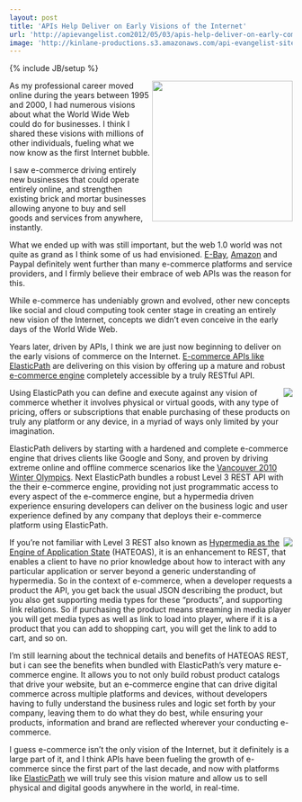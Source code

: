 ```yaml
---
layout: post
title: 'APIs Help Deliver on Early Visions of the Internet'
url: 'http://apievangelist.com2012/05/03/apis-help-deliver-on-early-commerce-visions-of-the-internet/'
image: 'http://kinlane-productions.s3.amazonaws.com/api-evangelist-site/blog/elasticpath-logo.jpg'
---
```

{% include JB/setup %}
<p>
     <img src="http://kinlane-productions.s3.amazonaws.com/internet-commerce.jpg"  width="250" align="right" />
</p>
<p>
     As my professional career moved online during the years between 1995 and 2000, I had numerous visions about what the World Wide Web could do for businesses. I think I shared these visions with millions of other individuals, fueling what we now know as the first Internet bubble.
</p>
<p>
     I saw e-commerce driving entirely new businesses that could operate entirely online, and strengthen existing brick and mortar businesses allowing anyone to buy and sell goods and services from anywhere, instantly.
</p>
<p>
     What we ended up with was still important, but the web 1.0 world was not quite as grand as I think some of us had envisioned. <a title="E-Bay History of APIs" href="/2011/01/26/history-of-apis-ebay/">E-Bay</a>, <a title="Amazon History of APIs" href="/2011/01/28/history-of-apis-amazon-e-commerce/">Amazon</a> and Paypal definitely went further than many e-commerce platforms and service providers, and I firmly believe their embrace of web APIs was the reason for this.
</p>
<p>
     While e-commerce has undeniably grown and evolved, other new concepts like social and cloud computing took center stage in creating an entirely new vision of the Internet, concepts we didn’t even conceive in the early days of the World Wide Web.
</p>
<p>
     Years later, driven by APIs, I think we are just now beginning to deliver on the early visions of commerce on the Internet. <a title="E-commerce APIs like ElasticPath" href="http://www.elasticpath.com/">E-commerce APIs like ElasticPath</a> are delivering on this vision by offering up a mature and robust <a title="e-commerce engine" href="http://www.elasticpath.com/products/features">e-commerce engine</a> completely accessible by a truly RESTful API.
</p>
<p>
     <a href="http://www.elasticpath.com/" target="_blank"><img src="http://kinlane-productions.s3.amazonaws.com/api-evangelist/elasticpath/elasticpath-logo.jpg"  align="right" /></a>
</p>
<p>
     Using ElasticPath you can define and execute against any vision of commerce whether it involves physical or virtual goods, with any type of pricing, offers or subscriptions that enable purchasing of these products on truly any platform or any device, in a myriad of ways only limited by your imagination.
</p>
<p>
     ElasticPath delivers by starting with a hardened and complete e-commerce engine that drives clients like Google and Sony, and proven by driving extreme online and offline commerce scenarios like the <a title="Vancouver Winter Olympics" href="http://www.elasticpath.com/company/news/2007/vancouver-2010-olympics">Vancouver 2010 Winter Olympics</a>. Next ElasticPath bundles a robust Level 3 REST API with the their e-commerce engine, providing not just programmatic access to every aspect of the e-commerce engine, but a hypermedia driven experience ensuring developers can deliver on the business logic and user experience defined by any company that deploys their e-commerce platform using ElasticPath.
</p>
<p>
     <a href="http://www.elasticpath.com/" target="_blank"><img src="http://kinlane-productions.s3.amazonaws.com/api-evangelist/elasticpath/elasticpath-api.png"  align="right" /></a>
</p>
<p>
     If you’re not familiar with Level 3 REST also known as <a href="http://en.wikipedia.org/wiki/HATEOAS">Hypermedia as the Engine of Application State</a> (HATEOAS), it is an enhancement to REST, that enables a client to have no prior knowledge about how to interact with any particular application or server beyond a generic understanding of hypermedia. So in the context of e-commerce, when a developer requests a product the API, you get back the usual JSON describing the product, but you also get supporting media types for these “products”, and supporting link relations. So if purchasing the product means streaming in media player you will get media types as well as link to load into player, where if it is a product that you can add to shopping cart, you will get the link to add to cart, and so on.
</p>
<p>
     I’m still learning about the technical details and benefits of HATEOAS REST, but i can see the benefits when bundled with ElasticPath’s very mature e-commerce engine. It allows you to not only build robust product catalogs that drive your website, but an e-commerce engine that can drive digital commerce across multiple platforms and devices, without developers having to fully understand the business rules and logic set forth by your company, leaving them to do what they do best, while ensuring your products, information and brand are reflected wherever your conducting e-commerce.
</p>
<p>
     I guess e-commerce isn’t the only vision of the Internet, but it definitely is a large part of it, and I think APIs have been fueling the growth of e-commerce since the first part of the last decade, and now with platforms like <a title="ElasticPath" href="http://www.elasticpath.com/">ElasticPath</a> we will truly see this vision mature and allow us to sell physical and digital goods anywhere in the world, in real-time.
</p>
